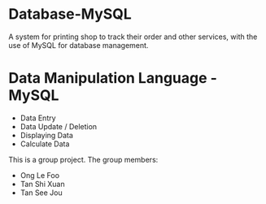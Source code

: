 # Database-MySQL
A system for printing shop to track their order and other services, with the use of MySQL for database management. 

# Data Manipulation Language - MySQL
- Data Entry
- Data Update / Deletion
- Displaying Data
- Calculate Data

This is a group project. The group members:
- Ong Le Foo
- Tan Shi Xuan
- Tan See Jou
